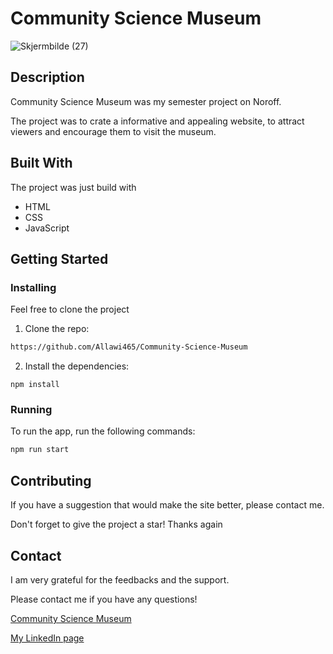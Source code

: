 # Community Science Museum
![Skjermbilde (27)](https://user-images.githubusercontent.com/91701833/171230434-44baaea5-9e74-41c1-8a7d-a2a3a49176cb.png)

## Description

Community Science Museum was my semester project on Noroff. 

The project was to crate a informative and appealing website, to attract viewers and encourage them to visit the museum.

## Built With

The project was just build with

- HTML 
- CSS
- JavaScript

## Getting Started

### Installing

Feel free to clone the project

1. Clone the repo:

```bash
https://github.com/Allawi465/Community-Science-Museum
```

2. Install the dependencies:

```
npm install
```

### Running

To run the app, run the following commands:

```bash
npm run start
```

## Contributing

If you have a suggestion that would make the site better, please contact me. 

Don't forget to give the project a star! Thanks again

## Contact

I am very grateful for the feedbacks and the support. 

Please contact me if you have any questions!

[Community Science Museum](https://upbeat-allen-6fea03.netlify.app)

[My LinkedIn page](https://www.linkedin.com/in/mohammed-allawi-89830621a/)
